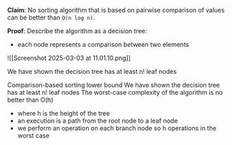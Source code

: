 **Claim**: No sorting algorithm that is based on pairwise comparison of values can be better than `O(n log n)`.

**Proof**: Describe the algorithm as a decision tree:
- each node represents a comparison between two elements

![[Screenshot 2025-03-03 at 11.01.10.png]]

We have shown the decision tree has at least n! leaf nodes

Comparison-based sorting lower bound We have shown the decision tree has at least n! leaf nodes The worst-case complexity of the algorithm is no better than O(h) 
- where h is the height of the tree 
- an execution is a path from the root node to a leaf node 
- we perform an operation on each branch node so h operations in the worst case